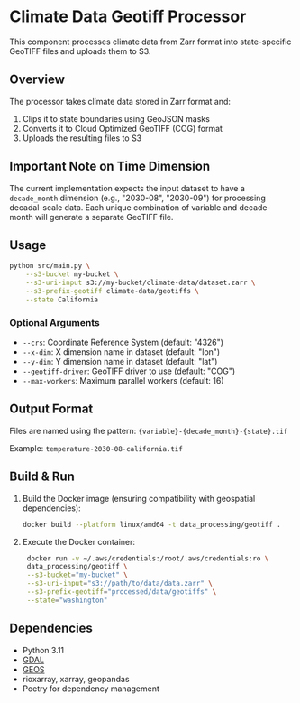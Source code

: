 # Climate Data Geotiff Processor

This component processes climate data from Zarr format into state-specific GeoTIFF files and uploads them to S3.

## Overview

The processor takes climate data stored in Zarr format and:
1. Clips it to state boundaries using GeoJSON masks
2. Converts it to Cloud Optimized GeoTIFF (COG) format
3. Uploads the resulting files to S3

## Important Note on Time Dimension

The current implementation expects the input dataset to have a `decade_month` dimension (e.g., "2030-08", "2030-09") for processing decadal-scale data. Each unique combination of variable and decade-month will generate a separate GeoTIFF file.

## Usage

```bash
python src/main.py \
    --s3-bucket my-bucket \
    --s3-uri-input s3://my-bucket/climate-data/dataset.zarr \
    --s3-prefix-geotiff climate-data/geotiffs \
    --state California
```

### Optional Arguments

- `--crs`: Coordinate Reference System (default: "4326")
- `--x-dim`: X dimension name in dataset (default: "lon")
- `--y-dim`: Y dimension name in dataset (default: "lat")
- `--geotiff-driver`: GeoTIFF driver to use (default: "COG")
- `--max-workers`: Maximum parallel workers (default: 16)

## Output Format

Files are named using the pattern: `{variable}-{decade_month}-{state}.tif`

Example: `temperature-2030-08-california.tif`

## Build & Run

1. Build the Docker image (ensuring compatibility with geospatial dependencies):
   ```bash
   docker build --platform linux/amd64 -t data_processing/geotiff .
   ```
2. Execute the Docker container:
   ```bash
    docker run -v ~/.aws/credentials:/root/.aws/credentials:ro \
    data_processing/geotiff \
    --s3-bucket="my-bucket" \
    --s3-uri-input="s3://path/to/data/data.zarr" \
    --s3-prefix-geotiff="processed/data/geotiffs" \
    --state="washington"
    ```

## Dependencies

- Python 3.11
- [GDAL](https://gdal.org/)
- [GEOS](https://libgeos.org/)
- rioxarray, xarray, geopandas
- Poetry for dependency management
